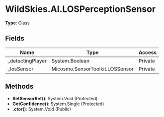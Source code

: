 ﻿# WildSkies.AI.LOSPerceptionSensor

**Type**: Class

## Fields

| Name | Type | Access |
|------|------|--------|
| _detectingPlayer | System.Boolean | Private |
| _losSensor | Micosmo.SensorToolkit.LOSSensor | Private |

## Methods

- **SetSensorRef()**: System.Void (Protected)
- **GetConfidence()**: System.Single (Protected)
- **.ctor()**: System.Void (Public)

